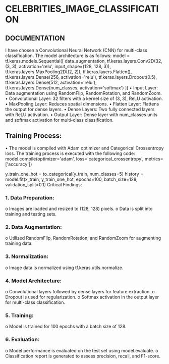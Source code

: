# CELEBRITIES_IMAGE_CLASSIFICATION
## DOCUMENTATION
I have chosen a Convolutional Neural Network (CNN) for multi-class classification. The model architecture is as follows:
model = tf.keras.models.Sequential([
    data_augmentation,
    tf.keras.layers.Conv2D(32, (3, 3), activation='relu', input_shape=(128, 128, 3)),
    tf.keras.layers.MaxPooling2D((2, 2)),
    tf.keras.layers.Flatten(),
    tf.keras.layers.Dense(256, activation='relu'),
    tf.keras.layers.Dropout(0.5),
    tf.keras.layers.Dense(512, activation='relu'),
    tf.keras.layers.Dense(num_classes, activation='softmax')
])
•	Input Layer: Data augmentation using RandomFlip, RandomRotation, and RandomZoom.
•	Convolutional Layer: 32 filters with a kernel size of (3, 3), ReLU activation.
•	MaxPooling Layer: Reduces spatial dimensions.
•	Flatten Layer: Flattens the output for dense layers.
•	Dense Layers: Two fully connected layers with ReLU activation.
•	Output Layer: Dense layer with num_classes units and softmax activation for multi-class classification.

## Training Process:
•	The model is compiled with Adam optimizer and Categorical Crossentropy loss. The training process is executed with the following code:
model.compile(optimizer='adam', loss='categorical_crossentropy', metrics=['accuracy'])

y_train_one_hot = to_categorical(y_train, num_classes=5)
history = model.fit(x_train, y_train_one_hot, epochs=100, batch_size=128, validation_split=0.1)
Critical Findings:
### 1.	Data Preparation:
o	Images are loaded and resized to (128, 128) pixels.
o	Data is split into training and testing sets.
### 2.	Data Augmentation:
o	Utilized RandomFlip, RandomRotation, and RandomZoom for augmenting training data.
### 3.	Normalization:
o	Image data is normalized using tf.keras.utils.normalize.
### 4.	Model Architecture:
o	Convolutional layers followed by dense layers for feature extraction.
o	Dropout is used for regularization.
o	Softmax activation in the output layer for multi-class classification.
### 5.	Training:
o	Model is trained for 100 epochs with a batch size of 128.
### 6.	Evaluation:
o	Model performance is evaluated on the test set using model.evaluate.
o	Classification report is generated to assess precision, recall, and F1-score.



